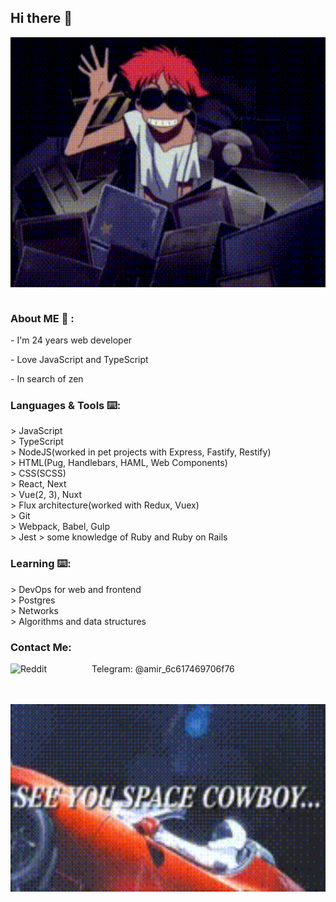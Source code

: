 <h2>Hi there 👋</h2>

<div align="center">
<img height="400" width="100%" alt="GIF" align="center" src="./assets/cowboy-bebop-ed.gif">
</div>

</br>
<h3>About ME 💬 :</h3>
<p>- I'm 24 years web developer</p>
<p>- Love JavaScript and TypeScript</p>
<p>- In search of zen</p>

<h3>Languages & Tools ⌨️:</h3>
> JavaScript</br>
> TypeScript</br>
> NodeJS(worked in pet projects with Express, Fastify, Restify)</br>
> HTML(Pug, Handlebars, HAML, Web Components)</br>
> CSS(SCSS)</br>
> React, Next</br>
> Vue(2, 3), Nuxt</br>
> Flux architecture(worked with Redux, Vuex)</br>
> Git</br>
> Webpack, Babel, Gulp</br>
> Jest
> some knowledge of Ruby and Ruby on Rails</br

</br>
<h3>Learning ⌨️:</h3>
> DevOps for web and frontend</br>
> Postgres</br>
> Networks</br>
> Algorithms and data structures
</br>

<h3>Contact Me:</h3>
<p>
Telegram:
<img align="left" alt=" Reddit" width="130" hight="100" src="https://texterra.ru/upload/iblock/478/51h85qin2ayij6u9odq0xk4rtm6w5ta4/anons.webp" />
@amir_6c617469706f76
</p>
</br>
</br>

<div align="center">
<img height="300" width="100%" alt="GIF" align="center" src="./assets/see-you-space-cowboy.gif">
</div>
